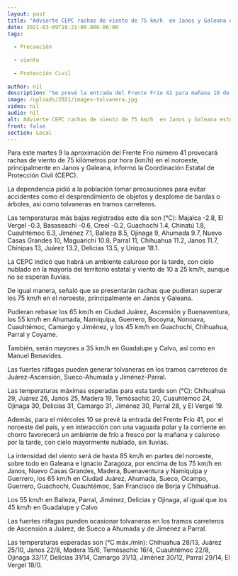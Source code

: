 ```yaml
---
layout: post
title: "Advierte CEPC rachas de viento de 75 km/h  en Janos y Galeana este martes"
date: 2021-03-09T18:21:00.000-06:00
tags:
  
  - Precaución
  
  - viento
  
  - Protección Civil
  
author: nil
description: "Se prevé la entrada del Frente Frío 41 para mañana 10 de marzo, con ráfagas aún más intensas; aunque el cielo estará nublado en la mayoría del territorio estatal no se pronostican lluvias"
image: /uploads/2021/images-tolvanera.jpg
video: nil
audio: nil
alt: Advierte CEPC rachas de viento de 75 km/h  en Janos y Galeana este martes
front: false
section: Local
---
```


Para este martes 9 la aproximación del Frente Frío número 41 provocará rachas de viento de 75 kilómetros por hora (km/h) en el noroeste, principalmente en Janos y Galeana, informó la Coordinación Estatal de Protección Civil (CEPC).

La dependencia pidió a la población tomar precauciones para evitar accidentes como el desprendimiento de objetos y desplome de bardas o árboles, así como tolvaneras en tramos carreteros.

Las temperaturas más bajas registradas este día son (°C): Majalca -2.8, El Vergel -0.3, Basaseachi -0.6, Creel -0.2, Guachochi 1.4, Chinatú 1.8, Cuauhtémoc 6.3, Jiménez 7.1, Balleza 8.5, Ojinaga 9, Ahumada 9.7, Nuevo Casas Grandes 10, Maguarichi 10.8, Parral 11, Chihuahua 11.2, Janos 11.7, Chínipas 13, Juárez 13.2, Delicias 13.5, y Urique 18.1.

La CEPC indicó que habrá un ambiente caluroso por la tarde, con cielo nublado en la mayoría del territorio estatal y viento de 10 a 25 km/h, aunque no se esperan lluvias.

De igual manera, señaló que se presentarán rachas que pudieran superar los 75 km/h en el noroeste, principalmente en Janos y Galeana.

Pudieran rebasar los 65 km/h en Ciudad Juárez, Ascensión y Buenaventura, los 55 km/h en Ahumada, Namiquipa, Guerrero, Bocoyna, Nonoava, Cuauhtémoc, Camargo y Jiménez, y los 45 km/h en Guachochi, Chihuahua, Parral y Coyame.

También, serán mayores a 35 km/h en Guadalupe y Calvo, así como en Manuel Benavides.

Las fuertes ráfagas pueden generar tolvaneras en los tramos carreteros de Juárez-Ascensión, Sueco-Ahumada y Jiménez-Parral.

Las temperaturas máximas esperadas para esta tarde son (°C): Chihuahua 29, Juárez 26, Janos 25, Madera 19, Temósachic 20, Cuauhtémoc 24, Ojinaga 30, Delicias 31, Camargo 31, Jiménez 30, Parral 28, y El Vergel 19.

Además, para el miércoles 10 se prevé la entrada del Frente Frío 41, por el noroeste del país, y en interacción con una vaguada polar y la corriente en chorro favorecerá un ambiente de frío a fresco por la mañana y caluroso por la tarde, con cielo mayormente nublado, sin lluvias.

La intensidad del viento será de hasta 85 km/h en partes del noroeste, sobre todo en Galeana e Ignacio Zaragoza, por encima de los 75 km/h en Janos, Nuevo Casas Grandes, Madera, Buenaventura y Namiquipa y Guerrero, los 65 km/h en Ciudad Juárez, Ahumada, Sueco, Ocampo, Guerrero, Guachochi, Cuauhtémoc, San Francisco de Borja y Chihuahua.

Los 55 km/h en Balleza, Parral, Jiménez, Delicias y Ojinaga, al igual que los 45 km/h en Guadalupe y Calvo

Las fuertes ráfagas pueden ocasionar tolvaneras en los tramos carreteros de Ascensión a Juárez, de Sueco a Ahumada y de Jiménez a Parral.

Las temperaturas esperadas son (°C máx./min): Chihuahua 28/13, Juárez 25/10, Janos 22/8, Madera 15/6, Temósachic 16/4, Cuauhtémoc 22/8, Ojinaga 33/17, Delicias 31/14, Camargo 31/13, Jiménez 30/12, Parral 29/14, El Vergel 18/0.